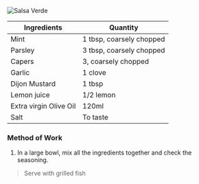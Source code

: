![Salsa Verde](resource:assets/images/stocksoupssauces/salsa_verde.png)

| Ingredients            | Quantity               |
|------------------------|------------------------|
| Mint                   | 1 tbsp, coarsely chopped |
| Parsley                | 3 tbsp, coarsely chopped |
| Capers                 | 3, coarsely chopped     |
| Garlic                 | 1 clove                 |
| Dijon Mustard          | 1 tbsp                  |
| Lemon juice            | 1/2 lemon               |
| Extra virgin Olive Oil | 120ml                   |
| Salt                   | To taste               |


### **Method of Work**
1. In a large bowl, mix all the ingredients together
and check the seasoning.

>Serve with grilled fish